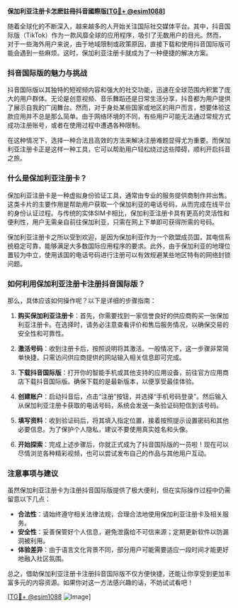 **保加利亚注册卡怎麽註冊抖音國際版[[TG💪+ @esim1088](https://t.me/s/esim1088)]**

随着全球化的不断深入，越来越多的人开始关注国际社交媒体平台。其中，抖音国际版（TikTok）作为一款风靡全球的应用程序，吸引了无数用户的目光。然而，对于一些海外用户来说，由于地域限制或政策原因，直接下载和使用抖音国际版可能会遇到一些麻烦。这时，保加利亚注册卡就成为了一种便捷的解决方案。

### 抖音国际版的魅力与挑战

抖音国际版以其独特的短视频内容和强大的社交功能，迅速在全球范围内积累了庞大的用户群体。无论是创意视频、音乐舞蹈还是日常生活分享，抖音都为用户提供了展示自我的广阔舞台。然而，对于身处某些国家或地区的用户而言，想要体验这款应用并不总是那么简单。由于网络环境的不同，有些用户可能无法通过常规方式成功注册账号，或者在使用过程中遭遇各种限制。

在这种情况下，选择一种合法且高效的方法来解决注册难题显得尤为重要。而保加利亚注册卡正是这样一种工具，它可以帮助用户轻松绕过这些障碍，顺利开启抖音之旅。

### 什么是保加利亚注册卡？

保加利亚注册卡是一种虚拟身份验证工具，通常由专业的服务提供商制作并出售。这类卡片的主要作用是帮助用户获取一个保加利亚的电话号码，从而完成在线平台的身份认证过程。与传统的实体SIM卡相比，保加利亚注册卡具有更高的灵活性和便利性，用户无需亲自前往保加利亚，只需在网上下单即可获得所需的号码。

保加利亚注册卡之所以受到欢迎，是因为保加利亚作为一个欧盟成员国，其电信系统稳定可靠，能够满足大多数国际应用程序的要求。此外，由于保加利亚的地理位置较为中立，使用该国的电话号码进行注册可以有效规避某些地区特有的网络封锁问题。

### 如何利用保加利亚注册卡注册抖音国际版？

那么，具体应该如何操作呢？以下是详细的步骤指南：

1. **购买保加利亚注册卡**：首先，你需要找到一家信誉良好的供应商购买一张保加利亚注册卡。在选择时，请务必注意查看评价和售后服务情况，以确保交易的安全性和可靠性。

2. **激活号码**：收到注册卡后，按照说明将其激活。一般情况下，这一步骤非常简单快捷，只需访问供应商提供的网站输入相关信息即可完成。

3. **下载抖音国际版**：打开你的智能手机或其他支持的应用设备，前往官方应用商店下载抖音国际版。确保下载的是最新版本，以便享受最佳体验。

4. **创建账户**：启动抖音后，点击“注册”按钮，并选择“手机号码登录”。然后输入从保加利亚注册卡获取的电话号码，系统会发送一条验证码短信到该号码。

5. **填写资料**：收到验证码后，将其填入指定位置，接着按照提示设置密码和其他必要信息。为了保护个人隐私，建议不要使用真实姓名和头像。

6. **开始探索**：完成上述步骤后，你就正式成为了抖音国际版的一员啦！现在可以尽情浏览各种精彩视频，也可以尝试发布自己的作品与其他用户互动。

### 注意事项与建议

虽然保加利亚注册卡为注册抖音国际版提供了极大便利，但在实际操作过程中仍需留意以下几点：

- **合法性**：请始终遵守相关法律法规，合理合法地使用保加利亚注册卡及相关服务。
- **安全性**：妥善保管好个人信息，避免泄露给不可信来源；定期更新软件以防漏洞被利用。
- **体验差异**：由于语言文化背景不同，部分用户可能需要适应一段时间才能更好地融入社区氛围。

总之，借助保加利亚注册卡注册抖音国际版不仅方便快捷，还能让你享受到更加丰富多元的内容资源。如果你对这一方法感兴趣的话，不妨试试看吧！

[[TG💪+ @esim1088](https://t.me/s/esim1088) ![Image](https://i.postimg.cc/4NQfJmqS/Snipaste-2025-05-13-00-14-12.png)]